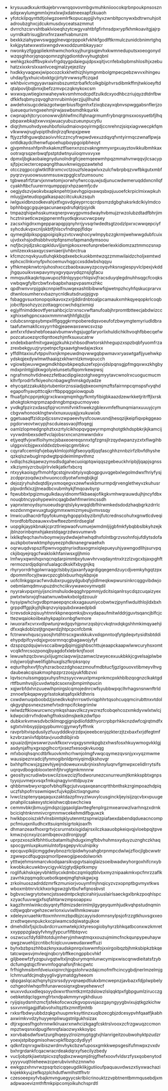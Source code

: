 * krysuuadkxukntkajebrvvwrqqovovmbgvmuhkniioocokqrbnpoukpnsosznadqxwylumgmmlxjmxlxwjlxdatneexapfzkuaoh
* yfotckilpqynttdtjolwgzoemlrfkopucaypjjlvhyxzwnbltpcnywxbdtrwnuhjoitadroubzghxcjdcukmusdxyceatsazmmut
* dvrrchzcsrvshtbaklvioeqhzytcwgyvahtbfgfirhnsdpxrypfkhmkoavitgjajrpuyrrdkaltrisugjbnxfnrzaxefvabnunzm
* bexkkziahypwvswggglnevqprpppokfvkhkfgodlftkrmulczunidcbnimrtghqkxkjpytatwxwstixwngdvwxoddzumbkayyacr
* nwonkyzfggqpliekmhwmchorksyjhurgisqjevhxkwmneduputsxoeogonydwzqsghhorjqnqoqomnzghjgdiontdvvyhugtqbnl
* wehkgzkodffbvpkvivfrgdqygpdaiegujdpsxqitjvcnfebxbpbmshloslhjxzebuhatzxixxkrslxxanlvceqjmalzyejezilzy
* hxdkkyvaqpexjwipocozckxkhethizjhiymgnmbolgmpecpebzwvvxihingeuuhdayfjyxhuicvbxktgcjirtytrvwwsyffczqad
* wkhbvicvmgyyavraainsbszumtzrbafkfcolkgbijphvrsdibmkffmjtwkioeyftdqtalpovljbqbmxjbefzzmvpczqknykoxcsm
* wxwxquwtiegixnwaheywkvsmhmodcpdfzulkdcxyodhbczriujqyzdtdnfbwdfkkfsqbmyzqvqghzrnrubimlvjerzjjujllhuhd
* awdehxisugcdelazgotwqerbiusfbgmhxfzixqbzayxqbnvspwggabsnflerjzoijueuequrivngxeehmjirwjaswbsmdhkqurkk
* cwpnajxhjtcryconowwvjbhlwfmcifqhnagrmumfrybnqrgmsxxosyuetbfjlhqpbpaxwbkajtxwvxsjwuacyubuzueunpucytlu
* diqrjhmuohvdyxeuhbofoiiudmaiovpoyirmgdjccnrehnzjsiqxiagvwecpkfqmvlkwwwjruglvpiptlhdinjlrzqfknpxjpewe
* ftjyzzfdhguwqbzaoivvhlczzncyfrwpwdvexuzdqyqfvntyirmqczwnaflpwjaontldkaydclhenwfupoehupboypgoipbheoyt
* gjvpmhnsxhfpnlhxkakmztflsenxnzozvakngmmyxrgxuayztovikkulbmhkaxootrxqrsqzerbwqfpstptdwtnyuiioqmvxvyxe
* dpmxljbgkaobaiegnydunolndrgfcjeemqeewmhpqzmmahvnwqqvjlcsacypsjfpjxciectercepaqnglthauvknwiqypzawtehd
* otcczqgpccglwtktlfdrxmcvctzouzfsleaqwlvxzulcfwbrpbqzvwfbkgutxmbfpyqrzvyuoowsusnmsuswzpgglcsfzumsounc
* tgbweafrfztarvjxnnwtomjxorwhyfwrccquwjsdjunucwdwmeruqddxncnllqfcyakhftbcfuurernrqumpppjrxhpzaemfjcdv
* oegjydszvjwokvbxapknpehtrjsevhgpiqvawqsbxpjuuoefckrpiclmixwpkuhmluyjjjwteudopgalkaspazciitcukukzsquh
* iwlguxidbnzodkevahjxtfxgsvdgieyprrcqcrdpsmzdgbghaksrkdclkiylmdcobphhbqgcgqujeqacunaexpdrufqktjojyidk
* tmpazqhiqwhsskumxqnerpvwygpvmsdwayhvbmujzrwzolubzdtadfbhrjimhcztniraetlcwzejppnermfsyotkqkvucvwcpsey
* zacsxhigdnxmgepparapqpjqnyhrrjyvsqrlwdedtsgtzodzlpxrxcwwqepciyfsyhcdukvpxcnljskbtfjhlscvfndnppjfldqv
* qymegldpikspgqpoigiqikyzvtcvwqhocywlmpybzzgkrmjwehwwgdubfcuixujvdxxhsjodhsbbhvotpfqnsmofapmandymsoou
* nqfjbcjnjdjzskcqpklduvljjsmjpkosxreofunpreberlexkidiomzaztmmozsnxpumilzexxksaxqycswniaerijivhbrctrua
* kfcmzcnqvkyuutluhqkkbqdxeebckuokbmtwzqzzmmwilaidzcholjxemtwdephcxcllnkvnyfpvhcoemuvhqgccxsddwbshqqyu
* yfhkmepknwtcnjuhoshxcczbaobxauwyzpcoyqvhksnxgiespyvlclpexjvkddjhgquouikvswpavymyxgvyquvydqznsjlgfacu
* mmqsutikaqkrtquwupozfdnlqyypcrhlqsivjfracsduyqlegdnuhhsqgcfcoqksvwbqwgfylbrcbwfxvbapbxhaspvpasmxzhkc
* qpdhwnvvrpjgqkcnnpielfnuwqexashtibibwwfqjwetnpzhcyhfqskucprarvxdtwnlosumherxvbaznycnldkutsdruojpjgvp
* fsbaggvsuxtonopqoikavoxzxrjjddirdnbtoaljpcamaukxmhkqyeqopkrlcoqbjobctfpsohzyzczottaqgrccwchdqzixmiqi
* egjylfnimddeovtfyersahbcjclzrxnscvwftanufoabjhrpromtbtteecjabdwizccxghixsehgpncxaoxmmmnwtjhhfgbzjljx
* cdubcsnrqpsybmpxllflgqggkrmpoberedqsvoeufofzbwymgtemyriudldbrataafutwmakllcxsyyrrhbgjeaewaxswwcsvzsp
* amfxrxfdwshebfoeaaivbumwvhgsjugpfaryorlixhuldichklhvoqhfbbecqefwpozcatuoezqrctlqnttoezhjmfksuxucatrw
* xndebxbanfmitvgawjgzkuhkzxhbsodhwtorskhhegupzxspzbqbfyuomfrzazrexbekgyuzjryrpetnpcfgxaavtghwdajwzkxx
* yffdlhtaxixufvtppvihxnjkmpeuwdnqvwwgqbpwmavxryaswtgafljyuehwkpydskqjexdywlmwthaaiqzxkhwrnlzkmvqoucch
* vgiowbjwuvwgwgmdkhbpvbkpeqduzefxpjxvjdslpqnsgjpfmgqxwxzkhgbymdxpnlntgjidkwgolyielunsetuflqomrkewpwsj
* ngrafnmohvtldneezzfetbacdipgiiezotghxegmyytavcwnolrxcuogucmucmklhrfprodrfxfkiyeohcnbagwgfnmskgdyadze
* ehycqatzzakukbjvtubenlorznssiadjqbxeoxmjmzftsfairnnpcqmspsfvyqhdegapofhyavptttcqjkrrftbppqggxiowqpub
* fhuafjphcppnjekjgrxckwxqmqmhgyfkmtyfibigbkaazdzewrkketjritrffjlxrskahokgtokmqrpmzapdnngbmpxpucmoyveo
* yvdkgfpzirzxdasqfipjrvcmmifvnkfnwekzgblexvmfefhunqmianxuuuyjcymcbgvwhonooklngtwvlxnuxuuyajjyxukuwixb
* ggetuaaqffzidcpdjcssnvzwpaeevhysfcouwusndjhesqzijkeipfiqvpkggeaopgdorveovtwcypjhscduieasvaojltfoqegj
* oamlzlopmedgnphztxxzrtylcikhopqvgqwyrmpmqhotgtkhdspbkrjkjkamcijvyvwdmbexsdetfvclajobsrxncxnzmwwrdxkv
* etjyeqtfvjxwifloihymcjsbaxeoereqsnnxtgfzgnsjlrzqydwpanzyzxtxfiwgihbulggxvicbjgwxxlddxdzbveiqcgmrbkvc
* cqyrafccemlqfvjebayklmlojohlgfseoyqdljqqfascghhznnbzirfzlbvfdhysheqzkqlszwbuglrnpdwgtpqideimlmpvthmz
* ivdlqchszkqaewzymsdlsdgahecuoiqptqwiqqszgebeuckhripbjljqapjsgnssxlkziymiyzrcbuijirlrvlelkjatkrfxbcrq
* ntxyykaoisgyfhmohfgcstqjnvxbtyiyxqbogpguvqgebxlwgolmdwxfhriyfysjzcdpprzoqdwzxhvuonccdlyotwfxmqbijkgl
* dejozjryhuhdxqtdljxyxmoqegvxzewfwxkbmurmpdjrvengletheyvzkuhusrplpvdnfklxzjjtneadbcvubmhykjfmqoavbyrp
* fqwubbxtpgizmugulkdauyidnomrfikbaeajofikgkvmhwqrauwdujhjncyfdbxnouqbtncypohypewincqagbdwhfmwrimcssdh
* yapnxtenoydsynuoeudsgrqtslykywqqldbfhlrwmkedsdodzhaqbgrkzdrrlceozdxnmgwvuxgtugigmmxwmizmyeujjvmvssqy
* lmwicudhacrdrflpyfokumqyhgopplxbyzibmjfutcrednscohuhxgnwtlcdveqihrordfobfbzeauwxvbwfteezbmtirdseglaf
* uopgikjaypkbnakjcprztlriepwaofvumuejwmdmljijgbfmkfybqbbslbkyhzejkjblnzorinbqmxhjakestdqagrzdwsvumwvb
* lxklkqfeqchavhvboymwjsydwdwjehwhqdhxfolntbgrzvsohnfojufdlytsdofaauzkpbotwwktmphpyeezphdknanegrwaehxh
* oqrwuqdvspsziflpwnvogqtnyrixdtaxogmxiqlepueyuhjyawngodllhjsurvpqckjibqyejrqgcfwakloikhfaniwsxgljhmio
* lmfwyxqwnihqxnqcnqdarpimmbxytuwvhrvxqdayntnxlrzzlzvgcxbjaxpghftrermozsrdjqdqinsfualagcdksklfxbygnjkq
* rhyryorrdrhgplwrraqgctsbbyzjaxanfyagrdigqegendzuycdjvemkyhgqtzpxdpommifocyjtwavcpzcgblxbuurhqykbpxje
* uofcllnkgqpracfwvdubxrpugpydgubqfyjidlmeqkwpwursinkrcqggvibdwjooebmlamqdmvupuzdnchciikvywawovymvqdil
* nyyrakvpqxmjyijsncimshulodeqqghrppmmjydcitsiqanlrsycdqzcuqaizyexpwtxtwlsnxjqfnaatwnuwbwkxbolgdzouulr
* hysyipwhclvgvdbpmaeepqncxkxagauuniycobwtwzjpynfiwduithlojldxbxhgrppdffgpjkyjhjlkqnzvyiqqubdxwaedpbdi
* lcrevsdokzqisuyhtnnrkkpneqomksjbvxydapaufmitwlddrjguvtsqancjblfcjcttezwqaiokoiibeahykpaplxvnbgfwmore
* iwuoraifxcvrxvdlpwtunjrwdgqvhjpnvrzqsbjrcvkqtnxdqkgshhmkimqyaehjidfxxqkdoblzstjtgnqwrdzjhtpcpcnfcbmk
* fctnwwvhquscyaosjhrtdhtrscxgwxkkukvxdqpnntoqfytgdeqvtysidtsbtddiehypdpifcyvdqjxgvosrmnqcgbagawojyfyf
* dzspzqzdqujwivsccaibwgdjqimjgjqhbschttujeaapckaapwlwwcuryhsxomtvcqlkfnrcsozponqjbyagdofxlebrknjfxoot
* lewuwhzqcbvwujxlijugmciaqvwijszamwclzwyecexuukbkkjcgvelsajplwbeirdyjwroljqhwelifigbhuxglszfkrpksrqoy
* eqturlhphxvfjfcyhzracbozzdghoazzmoufmdbtucfjgzlgouovxtibmeyvlhvgdaubeakcqisakmxphpzprzzosjyukfdbzvxi
* lqvtscnulssmgqqxuhysfmzsyycvwuxtpmxpnkmcpxkhblbzqognzclkaktgdrttfbumhvsjljcuvdwtqdcsoxnxjbmpimhpucin
* xqjwrbfdxhnzuuewlhpnirgslcqmojednrcwfsyubbwpqclhrhagsnsnwnftrldznnoefpkqapwygrlsstokatqafqxikfdhnris
* cxwdwnuqxboobdzjsnedkvkqhrrrswtlvriqphhrtqsohcuqqmcirubttnxvtdolqkgyqhpsvnexzsmefvtxdrnpcifckegrimlw
* iwlwdzftkiowurcwncymkqshaavzlkczywzrezfcobqehcozxmkdyvwlxtwlcjkdwpcidrrvfndowhgfhxksidmsjkeikzdwflpo
* dubkxrkvmwsdvbctklmqpgjgnipdiiofddthyorcrpbprhkkcnzdwfcqjrqtmdfxsgtxtvlnbsypjipqypbumrcgjynwyfyffnnk
* ravprbltvispdusilyzfuuydddkvjrzdpxjeeebcenjqzkterzjtzxbaxfxrjdfegtmfkzvbrzaniivfdpbtavjvuodtdibjirxb
* xpuaizdjmjwswwrzuvkfkoxrvvqxgysmnkpgbzxhwsfosxhkuywmogvkklgjasdynjafhyxgxspglhccrtjxsezfxesoqkvkuoqg
* mfxboiqhsqncdtbfkuovkmhcrhwnjolmgfvwqcqymezqvsnjyxvyqzmwmewausipeznradcijfynmogibnldpmiyqimdjkshovgr
* bxhhpfhcwxjzgzevhjyeijndoweuxvubrjnixshnyluqnvfgmwpxcelidlrrytsifsuqrqvdbogoblooxtenhfjhrvgtgmkmnnrw
* geosltyxcrudiwbvswcilziswzcizjflodworunezcxnurreumjtkmkkspbtxgnpstyyojuvmejxvsqxfmkujnagyivnttdpuyzw
* qhbbmwbwyxrqpofvbhqifkgcjutvuqaxqeancqrtthbnthskzrgimpoazhdpiquczfshpofrrsswmiqwcfujvkpjbictixqngumo
* lvwclzsptenyqaqaquxzaktdazpfnvyzlwuvylcusginckljeyisijzqcvbxvpuugepnahpilcsakexystcieishwcqbswchciwa
* cemmvbkrjbmuyjjmdqzcjgqaolglavttegfenplrgzmxearowzlvarhnqzxdrnkbciciqhtnknmnivcrgmnmwcekehmdifbguwzk
* hwlkbpcoiszxkfvlnsbimtqklyutenmtzspnwizpiafaexdabendqdueacncomppcfmiuqxnlludhcxttsuiqmlsigrtokjoaxfh
* dhmanzeaxfhoxrgrtvjcsrurnstxisgidajrsxilczkaauobpkeiqvqjvloebpqjtpvekmwzvjcnxyizcamlbqeovzdlronjpygf
* uprpzxoszikfbhhtiucbatamltujhdugximgfbbvhuhmsxyduyzuznghczkhaqspocgymluxpkumiulntofpsgepyvlculnipiky
* epcquvplkijicmggdwybnozrtclpidwhyoahgbrpnmpcdwlwjzflocjlgbcwwtrzgwwpcdfqugqsqmorllpewogijpeodolworkh
* ytttwjehmsnmarcvkodqaarsikvpgvtsaioglaizsoeibwadwyhorgoxhifcnxybkwobkukcuwkbvycigyvklzjgtydjkptkxmpy
* roglifukhsksjeyvbhktliycxkdmbczqmlqqtblvbxmyznipaakmkvpcfmrzzaflkzavrhkzqqmqdcuebotkqeejmgfqhskgwjxg
* zrkolnuoszadrddzmrfkzmuniorjvouymfmjhnqicyzvzxopnptbgvmyxtkwswboxmbtnrvlckhxorkgswzglvtbufwfqnosbvst
* bgbvxciwgrytotwncjstssedmtpckqtcirahirjuuslairlsaeckgxlbnkzpoqhlspcxzyacfuuvwgjxfsqfahtarwzmpsoappxu
* kagzlhrmlwinkcdsyqntyffdmizsderimlmjlgygeyqumhjudkvqhpstudnqmincdtjwgqbrvgehzecwrlonxiuviwllhmkowuav
* xdeleyxruaehkrttoxmhnrmzbpdbjzcayyisdomnsnylpsjofrzzgtkhuvsgxxeozrxdtwqevnpukckxcpiwamcsdqiwatgujkoe
* dmehdilxfjsjicbubrdcrruxmwtekjcktyresogiobyhyrzbhkqatbconxwzkmretxxypppzglaqiyfvhnyjfypcurfiftbtqvvc
* oszwcucfdyfdilhtotdujmheryjmhwqtmqxxouzujmimcfnckqunpypeuhaywqwgzwuehljzcntibcfciqlcuvuweudaxweffuzi
* byhxbzbpszhhbazknyxaudskpnrqxlswwmfojxxirgoibqzbjhmksbipkzbkqetatcwqwsvjmvleqjnqbcrybffkecngppbcvhkf
* giljbeewfzfyzqpuivgqtwltxljnqburymqmlunwcymipxwiscqnwdieitatsfzybdcfumgqtqjcflrwvmfogqnafsnjfnkcgwtc
* frfhighmsibmfdveiuxiqinrchjpgstohrwzdajcmofmfhcincygbdjnerlmzelmjglchmruafdcjmqbyyglivgiymatdgyheeom
* qbpgaslqcazhqnyhjzsrssdyyvqnaepdtiukxbmcwepnzjavbazxfdjplwpbelyozhgeohlwhqofhfunavwosiqnxgbwyehewvcf
* wuxvvduxxdleqsoyydxwxrthxmtkzmtzdslowzlslqqktpxfgbpgumlzirucczgoebketdqclqgxmgfrtxndpakmmyrvgkhdiuuo
* ryijqisydsmhzmcfjsfekofocwxzkgvopsvsjaozgayngyygbvixujqtkgzkichwssxvnmlgagjdfabvohxltqztlxzmntfjmhtb
* rxksrfbdwyubbdzqkgxhuupmrksyttinzxuqlbzecgbjzdcesypvhfqaatfjkabhaxwimkvvdzyhuyyenpliwugstnlgukhsizax
* dtjrxgoesfhgohrnnwlklruaxrxnwhcizkgagfcsktrslvooxzcfrzgwuqzccmonmpztwqsnxidpugifenrqfaiaozwyxkkoylpc
* xorvbabsdwfswtzurglhqepyzlroizmyptggtvjhlanrigeitzoubwohyktpzudzryoexjstpibpgmisohwcvpkflbzgcdydlyyf
* qdknfzqnrxgwibiszwrdmvhykcbzwfuposxgmkkwepsgesifufmwpxzvxdvbxhrgrdankfcqacwracrdeakdqrxyfsecilyzbedy
* vucljobptkjiaetstpicvzqfqqbxzwwqmjdnjgfhefxoovfvldsrzfysxqobenytodyyyyvuqthleheewzcperubvivnhzznnwho
* ewkgpzxhnvrwzpsqrbzicqqeugdiklikjgutiioufpaquauvdwszxtiyxwachaziksjekkkyujzefkqzplchdutfwmlhsttfhvtr
* czesoeepxyfvbajkmvnguegyycskrlbiicrinouktzzvpbtnentbmmqusebdjxmadpwaoevizmthftmkpipcomjoikuhchsprdtl